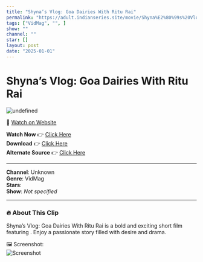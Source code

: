 ```yaml
---
title: "Shyna’s Vlog: Goa Dairies With Ritu Rai"
permalink: "https://adult.indianseries.site/movie/Shyna%E2%80%99s%20Vlog%3A%20Goa%20Dairies%20With%20Ritu%20Rai"
tags: ["VidMag", "", ]
show: ""
channel: ""
star: []
layout: post
date: "2025-01-01"
---
```


# Shyna’s Vlog: Goa Dairies With Ritu Rai

![undefined](https://desisins.com/wp-content/uploads/2024/08/Shyna-Vlog-Goa-Dairies-DesiSins.com_.jpg)

🔗 [Watch on Website](https://adult.indianseries.site/movie/Shyna%E2%80%99s%20Vlog%3A%20Goa%20Dairies%20With%20Ritu%20Rai)

**Watch Now** 👉 [Click Here](https://adult.indianseries.site/movie/Shyna%E2%80%99s%20Vlog%3A%20Goa%20Dairies%20With%20Ritu%20Rai)  
**Download** 👉 [Click Here](https://adult.indianseries.site/movie/Shyna%E2%80%99s%20Vlog%3A%20Goa%20Dairies%20With%20Ritu%20Rai)  
**Alternate Source** 👉 [Click Here](https://adult.indianseries.site/movie/Shyna%E2%80%99s%20Vlog%3A%20Goa%20Dairies%20With%20Ritu%20Rai)

---

**Channel**: Unknown  
**Genre**: VidMag  
**Stars**:   
**Show**: *Not specified*

---

### 🔥 About This Clip

Shyna’s Vlog: Goa Dairies With Ritu Rai is a bold and exciting short film featuring . Enjoy a passionate story filled with desire and drama.
 
🖼️ Screenshot:  
![Screenshot](https://desisins.com/wp-content/uploads/2024/08/Shyna-Vlog-Goa-Dairies-DesiSins.com_.jpg)
